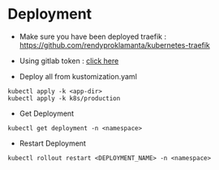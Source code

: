 # Deployment

- Make sure you have been deployed traefik :
<https://github.com/rendyproklamanta/kubernetes-traefik>

- Using gitlab token : [click here](myapp-production-token.md)

- Deploy all from kustomization.yaml

```shell
kubectl apply -k <app-dir>
kubectl apply -k k8s/production
```

- Get Deployment

```shell
kubectl get deployment -n <namespace>
```

- Restart Deployment

```shell
kubectl rollout restart <DEPLOYMENT_NAME> -n <namespace>
```